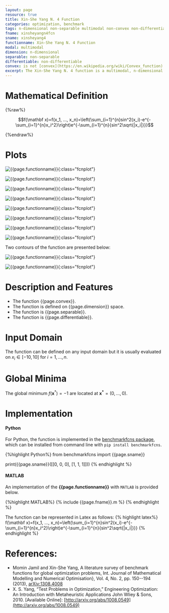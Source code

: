 ```yaml
---
layout: page
resource: true
title: Xin-She Yang N. 4 Function
categories: optimization, benchmark
tags: n-dimensional non-separable multimodal non-convex non-differentiable
fname: xinsheyangn4fcn
sname: xinsheyang4
functionname: Xin-She Yang N. 4 Function
modal: multimodal
dimension: n-dimensional
separable: non-separable
differentiable: non-differentiable
convex: is not [convex](https://en.wikipedia.org/wiki/Convex_function)
excerpt: The Xin-She Yang N. 4 function is a multimodal, n-dimensional non-convex mathematical function widely used for testing optimization algorithms
---
```



# Mathematical Definition

{%raw%}

$$f(\mathbf x)=f(x_1, ..., x_n)=\left(\sum_{i=1}^{n}sin^2(x_i)-e^{-\sum_{i=1}^{n}x_i^2}\right)e^{-\sum_{i=1}^{n}{sin^2\sqrt{|x_i|}}}$$

{%endraw%}

# Plots
![{{page.functionname}}]({{site.baseurl}}/doc/plots/{{page.fname}}.png){:class="fcnplot"}

![{{page.functionname}}]({{site.baseurl}}/doc/plots/{{page.fname}}_2.png){:class="fcnplot"}

![{{page.functionname}}]({{site.baseurl}}/doc/plots/{{page.fname}}_3.png){:class="fcnplot"}

![{{page.functionname}}]({{site.baseurl}}/doc/plots/{{page.fname}}_4.png){:class="fcnplot"}

![{{page.functionname}}]({{site.baseurl}}/doc/plots/{{page.fname}}_5.png){:class="fcnplot"}

![{{page.functionname}}]({{site.baseurl}}/doc/plots/{{page.fname}}_6.png){:class="fcnplot"}

![{{page.functionname}}]({{site.baseurl}}/doc/plots/{{page.fname}}_7.png){:class="fcnplot"}

![{{page.functionname}}]({{site.baseurl}}/doc/plots/{{page.fname}}_8.png){:class="fcnplot"}

Two contours of the function are presented below:

![{{page.functionname}}]({{site.baseurl}}/doc/plots/{{page.fname}}_contour.png){:class="fcnplot"}

![{{page.functionname}}]({{site.baseurl}}/doc/plots/{{page.fname}}_contour_2.png){:class="fcnplot"}

# Description and Features
* The function {{page.convex}}.
* The function is defined on {{page.dimension}} space.
* The function is {{page.separable}}.
* The function is {{page.differentiable}}.

# Input Domain
The function can be defined on any input domain but it is usually evaluated on $x_i \in [-10, 10]$ for $i=1, ..., n$.

# Global Minima
The global minimum $f(\textbf{x}^{\ast})=-1$ are located at $\mathbf{x^\ast}=(0, ..., 0)$.

# Implementation
#### Python
For Python, the function is implemented in the [benchmarkfcns package](https://github.com/mazhar-ansari-ardeh/BenchmarkFcns), which can be installed from command line with `pip install benchmarkfcns`. 

{%highlight Python%}
from benchmarkfcns import {{page.sname}}

print({{page.sname}}([[0, 0, 0],
              [1, 1, 1]]))
{% endhighlight %}

#### MATLAB
An implementation of the **{{page.functionname}}** with `MATLAB` is provided below. 

{%highlight MATLAB%}
{% include {{page.fname}}.m %}
{% endhighlight %}

The function can be represented in Latex as follows:
{% highlight latex%}
f(\mathbf x)=f(x_1, ..., x_n)=\left(\sum_{i=1}^{n}sin^2(x_i)-e^{-\sum_{i=1}^{n}x_i^2}\right)e^{-\sum_{i=1}^{n}{sin^2\sqrt{|x_i|}}}
{% endhighlight %}

# References:
* Momin Jamil and Xin-She Yang, A literature survey of benchmark functions for global optimization problems, Int. Journal of Mathematical Modelling 
and Numerical Optimisation}, Vol. 4, No. 2, pp. 150--194 (2013), [arXiv:1308.4008](https://arxiv.org/abs/1308.4008)
* X. S. Yang, “Test Problems in Optimization,” Engineering Optimization: An Introduction
with Metaheuristic Applications John Wliey & Sons, 2010. [Available Online]:
[http://arxiv.org/abs/1008.0549](http://arxiv.org/abs/1008.0549)
